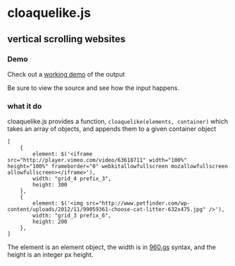 # cloaquelike.js

## vertical scrolling websites

### Demo

Check out a [working demo](http://amonks.github.io/cloaquelike.js/) of the output

Be sure to view the source and see how the input happens.

### what it do

cloaquelike.js provides a function, `cloaquelike(elements, container)` which takes an array of objects, and appends them to a given container object

	[
		{
			element: $('<iframe src="http://player.vimeo.com/video/63618711" width="100%" height="100%" frameborder="0" webkitallowfullscreen mozallowfullscreen allowfullscreen></iframe>'),
			width: "grid_4 prefix_3",
			height: 300
		},
		{
			element: $('<img src="http://www.petfinder.com/wp-content/uploads/2012/11/99059361-choose-cat-litter-632x475.jpg" />'),
			width: "grid_3 prefix_6",
			height: 200
		},
	]

The element is an element object, the width is in [960.gs](http://960.gs) syntax, and the height is an integer px height.